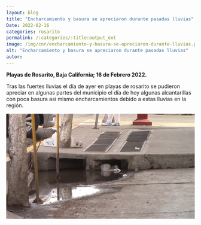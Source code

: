 ```yaml
---
layout: blog
title: "Encharcamiento y basura se apreciaron durante pasadas lluvias"
Date: 2022-02-16
categories: rosarito
permalink: /:categories/:title:output_ext
image: /img/cnr/encharcamiento-y-basura-se-apreciaron-durante-lluvias.png
alt: "Encharcamiento y basura se apreciaron durante pasadas lluvias"
autor:
---
```


**Playas de Rosarito, Baja California; 16 de Febrero 2022.** 

Tras las fuertes lluvias el día de ayer en playas de rosarito se pudieron apreciar en algunas partes del municipio el día de hoy algunas alcantarillas con poca basura así mismo encharcamientos debido a estas lluvias en la región. 

<div id="carouselExampleSlidesOnly" class="carousel slide" data-ride="carousel">
  <div class="carousel-inner">
    <div class="carousel-item active">
       <img class="d-block w-100" src="/img/cnr/encharcamiento-y-basura-se-apreciaron-durante-lluvias.png" loading="lazy"  alt="Encharcamiento y basura se apreciaron durante pasadas lluvias">
    </div>
  </div>
</div>